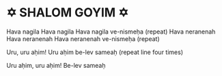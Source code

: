 # ✡ SHALOM GOYIM ✡

Hava nagila
Hava nagila
Hava nagila
ve-nismeḥa
(repeat)
Hava neranenah
Hava neranenah
Hava neranenah
ve-nismeḥa
(repeat)

Uru, uru aḥim!
Uru aḥim be-lev sameaḥ
(repeat line four times)

Uru aḥim, uru aḥim!
Be-lev sameaḥ
